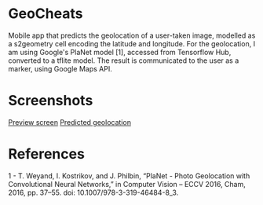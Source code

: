 # GeoCheats
Mobile app that predicts the geolocation of a user-taken image, modelled as a s2geometry cell encoding the latitude and longitude. For the geolocation, I am using Google's PlaNet model [1], accessed from Tensorflow Hub, converted to a tflite model. The result is communicated to the user as a marker, using Google Maps API.


# Screenshots

[Preview screen](screenshot1.png)
[Predicted geolocation](screenshot2.png)

# References
1 - T. Weyand, I. Kostrikov, and J. Philbin, “PlaNet - Photo Geolocation with Convolutional Neural Networks,” in Computer Vision – ECCV 2016, Cham, 2016, pp. 37–55. doi: 10.1007/978-3-319-46484-8_3.
